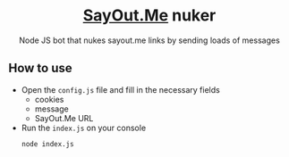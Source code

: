 <h1 align="center"><a href="https://sayout.me/">SayOut.Me</a> nuker</h1>

<p align="center">Node JS bot that nukes sayout.me links by sending loads of messages</p>

<h2>How to use</h2>

- Open the `config.js` file and fill in the necessary fields
  - cookies
  - message
  - SayOut.Me URL
- Run the `index.js` on your console
  ```sh-session
  node index.js
  ```